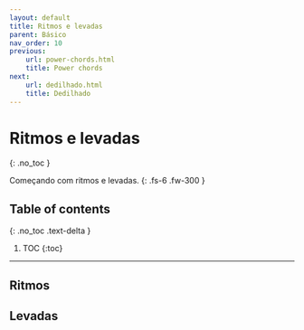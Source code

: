```yaml
---
layout: default
title: Ritmos e levadas
parent: Básico
nav_order: 10
previous:
    url: power-chords.html
    title: Power chords
next:
    url: dedilhado.html
    title: Dedilhado
---
```


# Ritmos e levadas
{: .no_toc }

Começando com ritmos e levadas.
{: .fs-6 .fw-300 }

## Table of contents
{: .no_toc .text-delta }

1. TOC
{:toc}

---

## Ritmos

## Levadas
